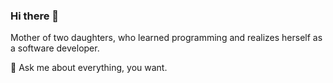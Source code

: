 ### Hi there 👋

Mother of two daughters, who learned programming and realizes herself as a software developer.

💬 Ask me about everything, you want.
<!---
**LymarMaryna/LymarMaryna** is a ✨ _special_ ✨ repository because its `README.md` (this file) appears on your GitHub profile.

Here are some ideas to get you started:

- 🔭 I’m currently working on ...
- 🌱 I’m currently learning ...
- 👯 I’m looking to collaborate on ...
- 🤔 I’m looking for help with ...
- 💬 Ask me about everything, you want.
- 📫 How to reach me: ...
- 😄 Pronouns: ...
- ⚡ Fun fact: ...
-->
